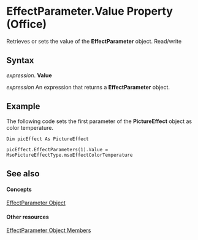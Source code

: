 
# EffectParameter.Value Property (Office)

Retrieves or sets the value of the  **EffectParameter** object. Read/write


## Syntax

 _expression_. **Value**

 _expression_ An expression that returns a **EffectParameter** object.


## Example

The following code sets the first parameter of the  **PictureEffect** object as color temperature.


```
Dim picEffect As PictureEffect 
 
picEffect.EffectParameters(1).Value = MsoPictureEffectType.msoEffectColorTemperature
```


## See also


#### Concepts


[EffectParameter Object](975669fc-cf50-ac64-e6b5-84ff5397829b.md)
#### Other resources


[EffectParameter Object Members](a52ed620-d0eb-4111-495e-bfe6e768c8df.md)
